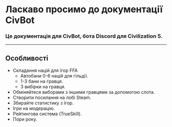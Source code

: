 # Ласкаво просимо до документації CivBot
### Це документація для CivBot, бота Discord для Civilization 5.

---
## Особливості
- Складання націй для ігор FFA
  - Автобани 0-6 націй для гільдії.
  - 1-3 бани на гравця.
  - 3 вибірки на гравця.
- Обміняйтеся виборами з іншими гравцями за допомогою слота.
- Створити посилання на лобі Steam.
- Збирайте статистику з ігор.
- Ігри на модерацію.
- Рейтингова система (TrueSkill).
- Пори року.